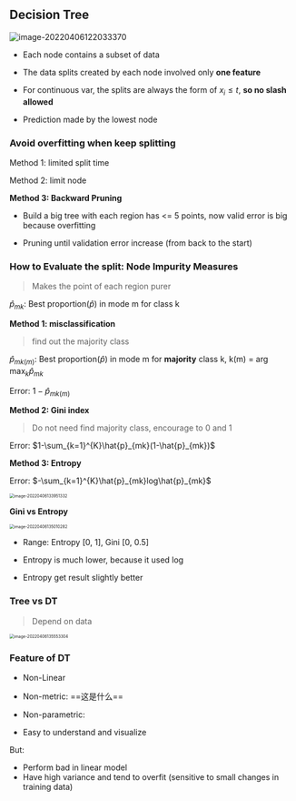 ## Decision Tree 

![image-20220406122033370](C:\Users\siyon\AppData\Roaming\Typora\typora-user-images\image-20220406122033370.png)

- Each node contains a subset of data

- The data splits created by each node involved only **one feature**

- For continuous var, the splits are always the form of $x_i\leq t$, **so no slash allowed**
- Prediction made by the lowest node

### Avoid overfitting when keep splitting

Method 1: limited split time

Method 2: limit node

**Method 3: Backward Pruning**

- Build a big tree with each region has <= 5 points, 
  now valid error is big because overfitting 

- Pruning until validation error increase (from back to the start)

### How to Evaluate the split: Node Impurity Measures

>  Makes the point of each region purer

$\hat{p}_{mk}$: Best proportion($\hat{p}$) in mode m for class k

**Method 1: misclassification**

> find out the majority class

$\hat{p}_{mk(m)}$: Best proportion($\hat{p}$) in mode m for **majority** class k, k(m) = $\arg\max_k\hat{p}_{mk}$

Error: $1- \hat{p}_{mk(m)}$ 

**Method 2: Gini index**

> Do not need find majority class, encourage to 0 and 1

Error: $1-\sum_{k=1}^{K}\hat{p}_{mk}(1-\hat{p}_{mk})$

**Method 3: Entropy**

Error: $-\sum_{k=1}^{K}\hat{p}_{mk}log\hat{p}_{mk}$

<img src="C:\Users\siyon\AppData\Roaming\Typora\typora-user-images\image-20220406133951332.png" alt="image-20220406133951332" style="zoom:50%;" />

**Gini vs Entropy**

<img src="C:\Users\siyon\AppData\Roaming\Typora\typora-user-images\image-20220406135010282.png" alt="image-20220406135010282" style="zoom:50%;" />

- Range: Entropy [0, 1], Gini [0, 0.5]

- Entropy is much lower, because it used log
- Entropy get result slightly better

### Tree vs DT

> Depend on data

<img src="C:\Users\siyon\AppData\Roaming\Typora\typora-user-images\image-20220406135553304.png" alt="image-20220406135553304" style="zoom:50%;" />

### Feature of DT

- Non-Linear

- Non-metric: ==这是什么==
- Non-parametric:
- Easy to understand and visualize

But:

- Perform bad in linear model
- Have high variance and tend to overfit (sensitive to small changes in training data)

